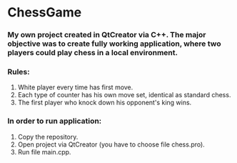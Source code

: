 # ChessGame

### My own project created in QtCreator via C++. The major objective was to create fully working application, where two players could play chess in a local environment. 

### Rules:
  1. White player every time has first move.
  2. Each type of counter has his own move set, identical as standard chess.
  3. The first player who knock down his opponent's king wins.

### In order to run application:
  1. Copy the repository.
  2. Open project via QtCreator (you have to choose file chess.pro).
  3. Run file main.cpp.
